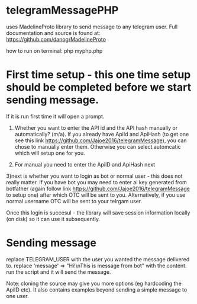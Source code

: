 # telegramMessagePHP
uses MadelineProto library to send message to any telegram user.
Full documentation and source is found at: https://github.com/danog/MadelineProto

how to run on terminal: php myphp.php

# First time setup - this one time setup should be completed before we start sending message.
If it is run first time it will open a prompt.
1) Whether you want to enter the API id and the API hash manually or automatically? (m/a). If you already have ApiId and ApiHash (to get one see this link https://github.com/Jajoe2016/telegramMessage), you can chose to manually enter them. Otherwise you can select automcatic which will setup one for you.

2) For manual you need to enter the ApiID and ApiHash next

3)next is whether you want to login as bot or normal user - this does not really matter. If you have bot you may need to enter ai key generated from botfather (again follow link https://github.com/Jajoe2016/telegramMessage to setup one) after which OTC will be sent to you. Alternatively, if you use normal username OTC will be sent to your telrgam user.

Once this login is succesul - the library will save session information locally (on disk) so it can use it subsequently.

# Sending message

replace TELEGRAM_USER with the user you wanted the message delivered to.
replace 'message' => "Hi!\nThis is message from bot" with the content.
run the script and it will send the message.

Note: cloning the source may give you more options (eg hardcoding the ApiID etc). 
It also contains examples beyond sending a simple message to one user. 
